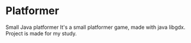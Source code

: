 # Platformer
Small Java platformer
It's a small platformer game, made with java libgdx.
Project is made for my study.
